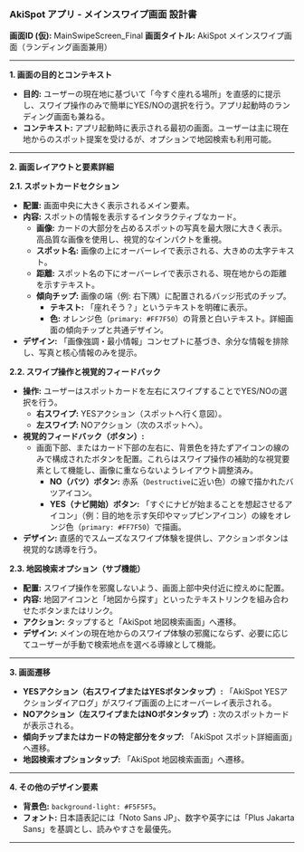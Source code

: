 ### AkiSpot アプリ - メインスワイプ画面 設計書

**画面ID (仮):** MainSwipeScreen_Final
**画面タイトル:** AkiSpot メインスワイプ画面（ランディング画面兼用）

---

**1. 画面の目的とコンテキスト**

*   **目的:** ユーザーの現在地に基づいて「今すぐ座れる場所」を直感的に提示し、スワイプ操作のみで簡単にYES/NOの選択を行う。アプリ起動時のランディング画面も兼ねる。
*   **コンテキスト:** アプリ起動時に表示される最初の画面。ユーザーは主に現在地からのスポット提案を受けるが、オプションで地図検索も利用可能。

---

**2. 画面レイアウトと要素詳細**

**2.1. スポットカードセクション**

*   **配置:** 画面中央に大きく表示されるメイン要素。
*   **内容:** スポットの情報を表示するインタラクティブなカード。
    *   **画像:** カードの大部分を占めるスポットの写真を最大限に大きく表示。高品質な画像を使用し、視覚的なインパクトを重視。
    *   **スポット名:** 画像の上にオーバーレイで表示される、大きめの太字テキスト。
    *   **距離:** スポット名の下にオーバーレイで表示される、現在地からの距離を示すテキスト。
    *   **傾向チップ:** 画像の端（例: 右下隅）に配置されるバッジ形式のチップ。
        *   **テキスト:** 「座れそう？」というテキストを明確に表示。
        *   **色:** オレンジ色（`primary: #FF7F50`）の背景と白いテキスト。詳細画面の傾向チップと共通デザイン。
*   **デザイン:** 「画像強調・最小情報」コンセプトに基づき、余分な情報を排除し、写真と核心情報のみを提示。

**2.2. スワイプ操作と視覚的フィードバック**

*   **操作:** ユーザーはスポットカードを左右にスワイプすることでYES/NOの選択を行う。
    *   **右スワイプ:** YESアクション（スポットへ行く意図）。
    *   **左スワイプ:** NOアクション（次のスポットへ）。
*   **視覚的フィードバック（ボタン）:**
    *   画面下部、またはカード下部の左右に、背景色を持たずアイコンの線のみで構成されたボタンを配置。これらはスワイプ操作の補助的な視覚要素として機能し、画像に重ならないようレイアウト調整済み。
        *   **NO（バツ）ボタン:** 赤系（`Destructive`に近い色）の線で描かれたバツアイコン。
        *   **YES（ナビ開始）ボタン:** 「すぐにナビが始まることを想起させるアイコン」（例：目的地を示す矢印やマップピンアイコン）の線をオレンジ色（`primary: #FF7F50`）で描画。
*   **デザイン:** 直感的でスムーズなスワイプ体験を提供し、アクションボタンは視覚的な誘導を行う。

**2.3. 地図検索オプション（サブ機能）**

*   **配置:** スワイプ操作を邪魔しないよう、画面上部中央付近に控えめに配置。
*   **内容:** 地図アイコンと「地図から探す」といったテキストリンクを組み合わせたボタンまたはリンク。
*   **アクション:** タップすると「AkiSpot 地図検索画面」へ遷移。
*   **デザイン:** メインの現在地からのスワイプ体験の邪魔にならず、必要に応じてユーザーが手動で検索地点を選べる導線として機能。

---

**3. 画面遷移**

*   **YESアクション（右スワイプまたはYESボタンタップ）:** 「AkiSpot YESアクションダイアログ」がスワイプ画面の上にオーバーレイ表示される。
*   **NOアクション（左スワイプまたはNOボタンタップ）:** 次のスポットカードが表示される。
*   **傾向チップまたはカードの特定部分をタップ:** 「AkiSpot スポット詳細画面」へ遷移。
*   **地図検索オプションタップ:** 「AkiSpot 地図検索画面」へ遷移。

---

**4. その他のデザイン要素**

*   **背景色:** `background-light: #F5F5F5`。
*   **フォント:** 日本語表記には「Noto Sans JP」、数字や英字には「Plus Jakarta Sans」を基調とし、読みやすさを最優先。

---
